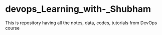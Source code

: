 # devops_Learning_with-_Shubham
This is repository having all the notes, data, codes, tutorials from DevOps course
